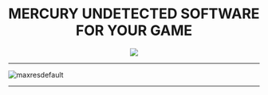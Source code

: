 <p align="center"><h1 align="center">    MERCURY UNDETECTED SOFTWARE FOR YOUR GAME</h1></p>
<p align="center">
<a href=""><img src="https://cdn.discordapp.com/attachments/959169078055026742/1160153261937020979/image.png" /></a>
</p>


---

![maxresdefault](https://github.com/fortnitesadad/mercury-wh-aim-more/assets/147244995/2d5204a2-33ab-4a16-a9c2-910312ddcfaa)

---
            
        
            
        
